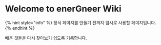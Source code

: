 # Welcome to enerGneer Wiki

{% hint style="info" %}
정식 페이지를 만들기 전까지 임시로 사용할 페이지입니다.
{% endhint %}

배운 것들을 다시 찾아보기 쉽도록 기록합니다.
